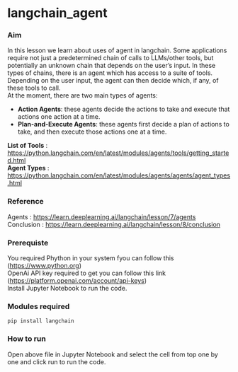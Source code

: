 # langchain_agent

### Aim 
In this lesson we learn about uses of agent in langchain. Some applications require not just a predetermined chain of calls to LLMs/other tools, but potentially an unknown chain that depends on the user’s input. In these types of chains, there is an agent which has access to a suite of tools. Depending on the user input, the agent can then decide which, if any, of these tools to call.<br/>
At the moment, there are two main types of agents:
- **Action Agents**: these agents decide the actions to take and execute that actions one action at a time.
- **Plan-and-Execute Agents**: these agents first decide a plan of actions to take, and then execute those actions one at a time.

**List of Tools** : https://python.langchain.com/en/latest/modules/agents/tools/getting_started.html <br/>
**Agent Types** : https://python.langchain.com/en/latest/modules/agents/agents/agent_types.html <br/>

### Reference 
Agents : https://learn.deeplearning.ai/langchain/lesson/7/agents <br/>
Conclusion : https://learn.deeplearning.ai/langchain/lesson/8/conclusion

### Prerequiste
You required Phython in your system fyou can follow this (https://www.python.org) <br/>
OpenAi API key required to get you can follow this link (https://platform.openai.com/account/api-keys) <br/>
Install Jupyter Notebook to run the code. <br/>

### Modules required
`pip install langchain`<br/>

### How to run
Open above file in Jupyter Notebook and select the cell from top one by one and click run to run the code.

